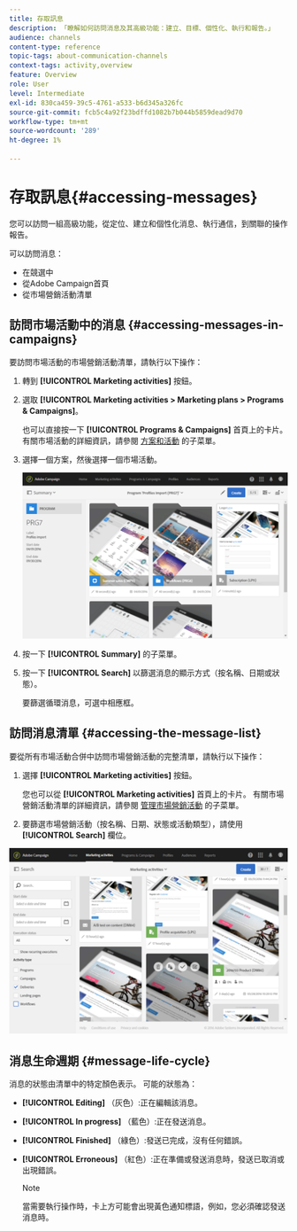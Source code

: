 ```yaml
---
title: 存取訊息
description: 「瞭解如何訪問消息及其高級功能：建立、目標、個性化、執行和報告。」
audience: channels
content-type: reference
topic-tags: about-communication-channels
context-tags: activity,overview
feature: Overview
role: User
level: Intermediate
exl-id: 830ca459-39c5-4761-a533-b6d345a326fc
source-git-commit: fcb5c4a92f23bdffd1082b7b044b5859dead9d70
workflow-type: tm+mt
source-wordcount: '289'
ht-degree: 1%

---
```


# 存取訊息{#accessing-messages}

您可以訪問一組高級功能，從定位、建立和個性化消息、執行通信，到關聯的操作報告。

可以訪問消息：

* 在競選中
* 從Adobe Campaign首頁
* 從市場營銷活動清單

## 訪問市場活動中的消息 {#accessing-messages-in-campaigns}

要訪問市場活動的市場營銷活動清單，請執行以下操作：

1. 轉到 **[!UICONTROL Marketing activities]** 按鈕。
1. 選取 **[!UICONTROL Marketing activities > Marketing plans > Programs & Campaigns]**。

   也可以直接按一下 **[!UICONTROL Programs & Campaigns]** 首頁上的卡片。 有關市場活動的詳細資訊，請參閱 [方案和活動](../../start/using/programs-and-campaigns.md) 的子菜單。

1. 選擇一個方案，然後選擇一個市場活動。

   ![](assets/delivery_list_1.png)

1. 按一下 **[!UICONTROL Summary]** 的子菜單。
1. 按一下 **[!UICONTROL Search]** 以篩選消息的顯示方式（按名稱、日期或狀態）。

   要篩選循環消息，可選中相應框。

## 訪問消息清單 {#accessing-the-message-list}

要從所有市場活動合併中訪問市場營銷活動的完整清單，請執行以下操作：

1. 選擇 **[!UICONTROL Marketing activities]** 按鈕。

   您也可以從 **[!UICONTROL Marketing activities]** 首頁上的卡片。 有關市場營銷活動清單的詳細資訊，請參閱 [管理市場營銷活動](../../start/using/marketing-activities.md#creating-a-marketing-activity) 的子菜單。

1. 要篩選市場營銷活動（按名稱、日期、狀態或活動類型），請使用 **[!UICONTROL Search]** 欄位。

![](assets/delivery_list_2.png)

## 消息生命週期 {#message-life-cycle}

消息的狀態由清單中的特定顏色表示。 可能的狀態為：

* **[!UICONTROL Editing]** （灰色）:正在編輯該消息。
* **[!UICONTROL In progress]** （藍色）:正在發送消息。
* **[!UICONTROL Finished]** （綠色）:發送已完成，沒有任何錯誤。
* **[!UICONTROL Erroneous]** （紅色）:正在準備或發送消息時，發送已取消或出現錯誤。

   >[!NOTE]
   >
   >當需要執行操作時，卡上方可能會出現黃色通知標語，例如，您必須確認發送消息時。
